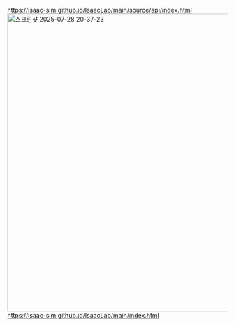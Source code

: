 https://isaac-sim.github.io/IsaacLab/main/source/api/index.html
<img width="739" height="681" alt="스크린샷 2025-07-28 20-37-23" src="https://github.com/user-attachments/assets/93106a63-c5c0-48df-a9b0-f069354e95c3" />
https://isaac-sim.github.io/IsaacLab/main/index.html
